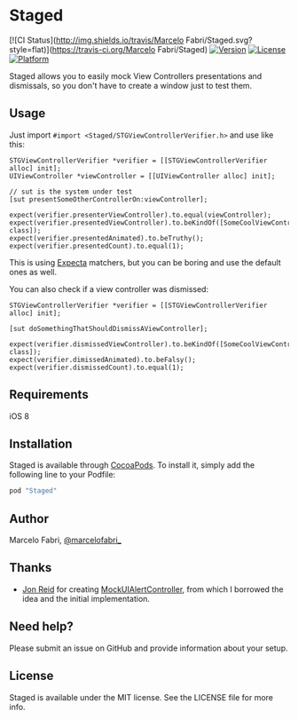 # Staged

[![CI Status](http://img.shields.io/travis/Marcelo Fabri/Staged.svg?style=flat)](https://travis-ci.org/Marcelo Fabri/Staged)
[![Version](https://img.shields.io/cocoapods/v/Staged.svg?style=flat)](http://cocoapods.org/pods/Staged)
[![License](https://img.shields.io/cocoapods/l/Staged.svg?style=flat)](http://cocoapods.org/pods/Staged)
[![Platform](https://img.shields.io/cocoapods/p/Staged.svg?style=flat)](http://cocoapods.org/pods/Staged)

Staged allows you to easily mock View Controllers presentations and dismissals, so you don't have to create a window just to test them.

## Usage

Just import `#import <Staged/STGViewControllerVerifier.h>` and use like this:

```objc
STGViewControllerVerifier *verifier = [[STGViewControllerVerifier alloc] init];
UIViewController *viewController = [[UIViewController alloc] init];

// sut is the system under test
[sut presentSomeOtherControllerOn:viewController];

expect(verifier.presenterViewController).to.equal(viewController);
expect(verifier.presentedViewController).to.beKindOf([SomeCoolViewController class]);
expect(verifier.presentedAnimated).to.beTruthy();
expect(verifier.presentedCount).to.equal(1);
```

This is using [Expecta](https://github.com/specta/expecta) matchers, but you can be boring and use the default ones as well.

You can also check if a view controller was dismissed: 

```objc
STGViewControllerVerifier *verifier = [[STGViewControllerVerifier alloc] init];

[sut doSomethingThatShouldDismissAViewController];

expect(verifier.dismissedViewController).to.beKindOf([SomeCoolViewController class]);
expect(verifier.dimissedAnimated).to.beFalsy();
expect(verifier.dismissedCount).to.equal(1);
```

## Requirements

iOS 8

## Installation

Staged is available through [CocoaPods](http://cocoapods.org). To install
it, simply add the following line to your Podfile:

```ruby
pod "Staged"
```

## Author

Marcelo Fabri, [@marcelofabri_](https://twitter.com/marcelofabri_)

## Thanks

- [Jon Reid](https://twitter.com/qcoding) for creating [MockUIAlertController](https://github.com/jonreid/MockUIAlertController), from which I borrowed the idea and the initial implementation.

## Need help?

Please submit an issue on GitHub and provide information about your setup.

## License

Staged is available under the MIT license. See the LICENSE file for more info.
